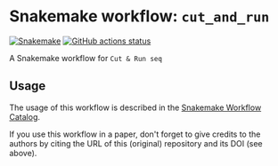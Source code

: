 # Snakemake workflow: `cut_and_run`

[![Snakemake](https://img.shields.io/badge/snakemake-≥6.3.0-brightgreen.svg)](https://snakemake.github.io)
[![GitHub actions status](https://github.com/<owner>/<repo>/workflows/Tests/badge.svg?branch=main)](https://github.com/niekwit/cut_and_run/actions?query=branch%3Amain+workflow%3ATests)


A Snakemake workflow for `Cut & Run seq`


## Usage

The usage of this workflow is described in the [Snakemake Workflow Catalog](https://snakemake.github.io/snakemake-workflow-catalog/?usage=niekwit%2Fcut_and_run).

If you use this workflow in a paper, don't forget to give credits to the authors by citing the URL of this (original) repository and its DOI (see above).

